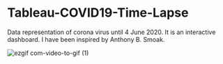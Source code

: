# Tableau-COVID19-Time-Lapse
 Data representation of corona virus until 4 June 2020. It is an interactive dashboard. I have been inspired by  Anthony B. Smoak.

![ezgif com-video-to-gif (1)](https://user-images.githubusercontent.com/30840805/89726479-9caf9d80-da38-11ea-8674-0726839a1374.gif)
